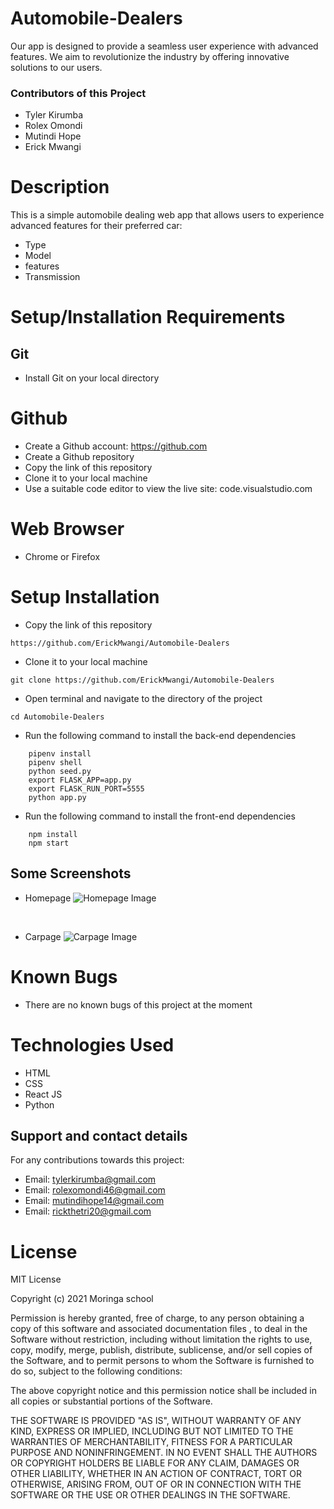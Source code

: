 # Automobile-Dealers
Our app is designed to provide a seamless user experience with advanced features. We aim to revolutionize the industry by offering innovative solutions to our users.

### Contributors of this Project
* Tyler Kirumba 
* Rolex Omondi
* Mutindi Hope
* Erick Mwangi

# Description
This is a simple automobile dealing web app that allows users to experience advanced features for their preferred car:
* Type
* Model
* features
* Transmission

# Setup/Installation Requirements
## Git
* Install Git on your local directory
# Github
* Create a Github account: https://github.com
* Create a Github repository
* Copy the link of this repository
* Clone it to your local machine
* Use a suitable code editor to view the live site: code.visualstudio.com
# Web Browser
* Chrome or Firefox
# Setup Installation
* Copy the link of this repository
```
https://github.com/ErickMwangi/Automobile-Dealers
```
* Clone it to your local machine
```
git clone https://github.com/ErickMwangi/Automobile-Dealers
```
* Open terminal and navigate to the directory of the project
```
cd Automobile-Dealers
```
* Run the following command to install the back-end dependencies
```
    pipenv install
    pipenv shell
    python seed.py
    export FLASK_APP=app.py
    export FLASK_RUN_PORT=5555
    python app.py

```
* Run the following command to install the front-end dependencies
```
    npm install
    npm start

```
## Some Screenshots
* Homepage
![Homepage Image](../client/build/images/homepage.jpeg)

<br />

* Carpage
![Carpage Image](../client/build/images/carpage.jpeg)
# Known Bugs
* There are no known bugs of this project at the moment
# Technologies Used
* HTML
* CSS
* React JS
* Python
## Support and contact details
For any contributions towards this project:
* Email: tylerkirumba@gmail.com
* Email: rolexomondi46@gmail.com
* Email: mutindihope14@gmail.com
* Email: rickthetri20@gmail.com
# License
MIT License

Copyright (c) 2021 Moringa school

Permission is hereby granted, free of charge, to any person obtaining a copy of this software and associated documentation files , to deal in the Software without restriction, including without limitation the rights to use, copy, modify, merge, publish, distribute, sublicense, and/or sell copies of the Software, and to permit persons to whom the Software is furnished to do so, subject to the following conditions:

The above copyright notice and this permission notice shall be included in all copies or substantial portions of the Software.

THE SOFTWARE IS PROVIDED "AS IS", WITHOUT WARRANTY OF ANY KIND, EXPRESS OR IMPLIED, INCLUDING BUT NOT LIMITED TO THE WARRANTIES OF MERCHANTABILITY, FITNESS FOR A PARTICULAR PURPOSE AND NONINFRINGEMENT. IN NO EVENT SHALL THE AUTHORS OR COPYRIGHT HOLDERS BE LIABLE FOR ANY CLAIM, DAMAGES OR OTHER LIABILITY, WHETHER IN AN ACTION OF CONTRACT, TORT OR OTHERWISE, ARISING FROM, OUT OF OR IN CONNECTION WITH THE SOFTWARE OR THE USE OR OTHER DEALINGS IN THE SOFTWARE.